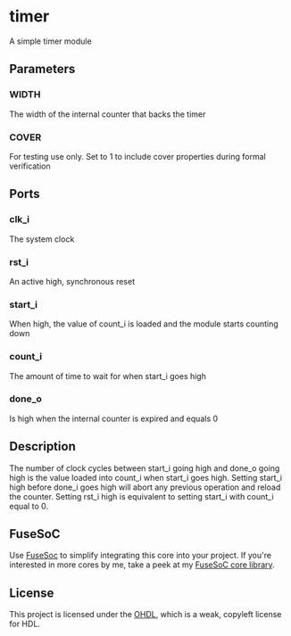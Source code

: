 # timer
A simple timer module

## Parameters
### WIDTH
The width of the internal counter that backs the timer
### COVER
For testing use only. Set to 1 to include cover properties during formal verification

## Ports
### clk_i
The system clock
### rst_i
An active high, synchronous reset
### start_i
When high, the value of count_i is loaded and the module starts counting down
### count_i
The amount of time to wait for when start_i goes high
### done_o
Is high when the internal counter is expired and equals 0

## Description
The number of clock cycles between start_i going high and done_o going high is the value loaded into count_i when
start_i goes high. Setting start_i high before done_i goes high will abort any previous operation and reload the
counter. Setting rst_i high is equivalent to setting start_i with count_i equal to 0.

## FuseSoC
Use [FuseSoc](https://github.com/olofk/fusesoc) to simplify integrating this core into your project. If you're
interested in more cores by me, take a peek at my [FuseSoC core library](https://github.com/adwranovsky/CoreOrchard).

## License
This project is licensed under the [OHDL](http://juliusbaxter.net/ohdl/ohdl.txt), which is a weak, copyleft license for HDL.
